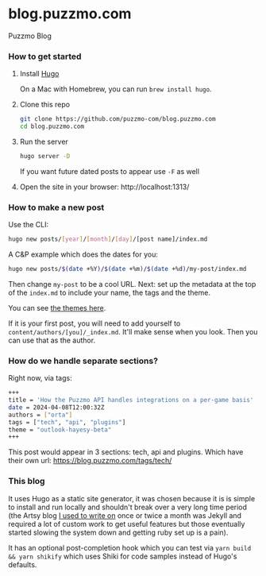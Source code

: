 # blog.puzzmo.com

Puzzmo Blog

### How to get started

1. Install [Hugo](https://gohugo.io/getting-started/installing/)

   On a Mac with Homebrew, you can run `brew install hugo`.

2. Clone this repo

   ```sh
   git clone https://github.com/puzzmo-com/blog.puzzmo.com
   cd blog.puzzmo.com
   ```

3. Run the server

   ```sh
   hugo server -D
   ```

   If you want future dated posts to appear use `-F` as well

4. Open the site in your browser: http://localhost:1313/

### How to make a new post

Use the CLI:

```sh
hugo new posts/[year]/[month]/[day]/[post name]/index.md
```

A C&P example which does the dates for you:

```sh
hugo new posts/$(date +%Y)/$(date +%m)/$(date +%d)/my-post/index.md
```

Then change `my-post` to be a cool URL. Next: set up the metadata at the top of the `index.md` to include your name, the tags and the theme.

You can see [the themes here](https://github.com/puzzmo-com/blog.puzzmo.com/tree/main/static/themes).

If it is your first post, you will need to add yourself to `content/authors/[you]/_index.md`. It'll make sense when you look. Then you can use that as the author.

### How do we handle separate sections?

Right now, via tags:

```sh
+++
title = 'How the Puzzmo API handles integrations on a per-game basis'
date = 2024-04-08T12:00:32Z
authors = ["orta"]
tags = ["tech", "api", "plugins"]
theme = "outlook-hayesy-beta"
+++

```

This post would appear in 3 sections: tech, api and plugins. Which have their own url: https://blog.puzzmo.com/tags/tech/

### This blog

It uses Hugo as a static site generator, it was chosen because it is is simple to install and run locally and shouldn't break over a very long time period (the Artsy blog [I used to write on](https://artsy.github.io/blog/2019/05/03/ortas-best-of/) once or twice a month was Jekyll and required a lot of custom work to get useful features but those eventually started slowing the system down and getting ruby set up is a pain).

It has an optional post-completion hook which you can test via `yarn build && yarn shikify` which uses Shiki for code samples instead of Hugo's defaults.
